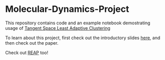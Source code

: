 # Molecular-Dynamics-Project

This repository contains code and an example notebook demostrating usage of [Tangent Space Least Adaptive Clustering](https://openreview.net/forum?id=00thAjcutwh)

To learn about this project, first check out the introductory slides [here](https://buenfilstats.github.io//portfolio/portfolio-1/), and then check out the paper.

Check out [REAP](https://github.com/ShuklaGroup/REAP-ReinforcementLearningBasedAdaptiveSampling) too!
